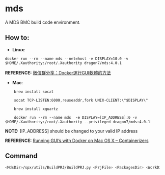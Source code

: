 # mds

A MDS BMC build code environment.


## How to:
- __Linux__:

```
docker run --rm --name mds --net=host -e DISPLAY=10.0 -v $HOME/.Xauthority:/root/.Xauthority dragon7/mds:4.0.1
```

__REFERENCE:__ [微信群分享：Docker運行GUI軟體的方法](https://www.csdn.net/article/2015-07-30/2825340)


- __Mac__:

```
    brew install socat

    socat TCP-LISTEN:6000,reuseaddr,fork UNIX-CLIENT:\"$DISPLAY\"

    brew install xquartz

    docker run --rm --name mds  -e DISPLAY=[IP_ADDRESS]:0 -v $HOME/.Xauthority:/root/.Xauthority --privileged dragon7/mds:4.0.1
```
__NOTE:__ [IP_ADDRESS] should be changed to your valid IP address

__REFERENCE:__ [Running GUI’s with Docker on Mac OS X – Containerizers](https://cntnr.io/running-guis-with-docker-on-mac-os-x-a14df6a76efc)


## Command
```bash
<MdsDir>/spx/utils/BuildPRJ/BuildPRJ.py <PrjFile> <PackagesDir> <WorkDir> [BUILE|WIPE|REBUILD]
```

